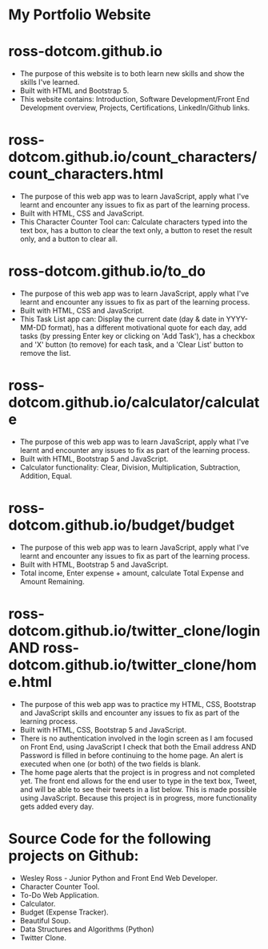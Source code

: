 # My Portfolio Website

# ross-dotcom.github.io
* The purpose of this website is to both learn new skills and show the skills I've learned.
* Built with HTML and Bootstrap 5.
* This website contains: Introduction, Software Development/Front End Development overview, Projects, Certifications, LinkedIn/Github links.

# ross-dotcom.github.io/count_characters/count_characters.html
* The purpose of this web app was to learn JavaScript, apply what I've learnt and encounter any issues to fix as part of the learning process.
* Built with HTML, CSS and JavaScript.
* This Character Counter Tool can: Calculate characters typed into the text box, has a button to clear the text only, a button to reset the result only, and a button to clear all.

# ross-dotcom.github.io/to_do
* The purpose of this web app was to learn JavaScript, apply what I've learnt and encounter any issues to fix as part of the learning process.
* Built with HTML, CSS and JavaScript.
* This Task List app can: Display the current date (day & date in YYYY-MM-DD format), has a different motivational quote for each day, add tasks (by pressing Enter key or clicking on 'Add Task'), has a checkbox and 'X' button (to remove) for each task, and a 'Clear List' button to remove the list.

# ross-dotcom.github.io/calculator/calculate
* The purpose of this web app was to learn JavaScript, apply what I've learnt and encounter any issues to fix as part of the learning process.
* Built with HTML, Bootstrap 5 and JavaScript.
* Calculator functionality: Clear, Division, Multiplication, Subtraction, Addition, Equal.

# ross-dotcom.github.io/budget/budget
* The purpose of this web app was to learn JavaScript, apply what I've learnt and encounter any issues to fix as part of the learning process.
* Built with HTML, Bootstrap 5 and JavaScript.
* Total income, Enter expense + amount, calculate Total Expense and Amount Remaining.

# ross-dotcom.github.io/twitter_clone/login AND ross-dotcom.github.io/twitter_clone/home.html
* The purpose of this web app was to practice my HTML, CSS, Bootstrap and JavaScript skills and encounter any issues to fix as part of the learning process.
* Built with HTML, CSS, Bootstrap 5 and JavaScript.
* There is no authentication involved in the login screen as I am focused on Front End, using JavaScript I check that both the Email address AND Password is filled in before continuing to the home page. An alert is executed when one (or both) of the two fields is blank.
* The home page alerts that the project is in progress and not completed yet. The front end allows for the end user to type in the text box, Tweet, and will be able to see their tweets in a list below. This is made possible using JavaScript. Because this project is in progress, more functionality gets added every day.

# Source Code for the following projects on Github:
* Wesley Ross - Junior Python and Front End Web Developer.
* Character Counter Tool.
* To-Do Web Application.
* Calculator.
* Budget (Expense Tracker).
* Beautiful Soup.
* Data Structures and Algorithms (Python)
* Twitter Clone.
